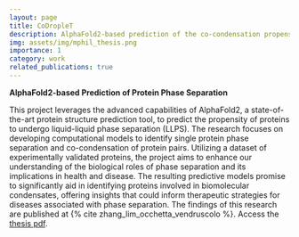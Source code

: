 ```yaml
---
layout: page
title: CoDropleT
description: AlphaFold2-based prediction of the co-condensation propensity of proteins
img: assets/img/mphil_thesis.png
importance: 1
category: work
related_publications: true
---
```


**AlphaFold2-based Prediction of Protein Phase Separation**

This project leverages the advanced capabilities of AlphaFold2, a state-of-the-art protein structure prediction tool, to predict the propensity of proteins to undergo liquid-liquid phase separation (LLPS). The research focuses on developing computational models to identify single protein phase separation and co-condensation of protein pairs. Utilizing a dataset of experimentally validated proteins, the project aims to enhance our understanding of the biological roles of phase separation and its implications in health and disease. The resulting predictive models promise to significantly aid in identifying proteins involved in biomolecular condensates, offering insights that could inform therapeutic strategies for diseases associated with phase separation. The findings of this research are published at {% cite zhang_lim_occhetta_vendruscolo %}. Access the <a href='https://drive.google.com/file/d/1pvaw9ryy7O6c1K468vs12AEcYVDLYTss/view?usp=sharing'>thesis pdf</a>.
